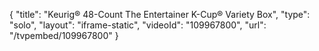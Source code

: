 {
    "title": "Keurig&reg; 48-Count The Entertainer K-Cup&reg; Variety Box",
    "type": "solo",
    "layout": "iframe-static",
    "videoId": "109967800",
    "url": "\/tvpembed\/109967800"
}